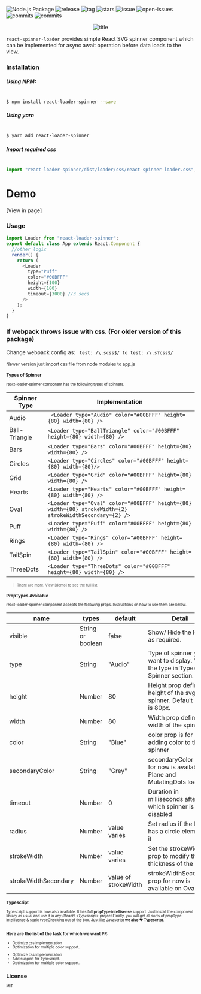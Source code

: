 ![Node.js Package](https://github.com/mhnpd/react-loader-spinner/workflows/Node.js%20Package/badge.svg?branch=master)
![release](https://badgen.net/github/release/mhnpd/react-loader-spinner)
![tag](https://badgen.net/github/tag/mhnpd/react-loader-spinner)
![stars](https://badgen.net/github/stars/mhnpd/react-loader-spinner)
![issue](https://badgen.net/github/issues/mhnpd/react-loader-spinner)
![open-issues](https://badgen.net/github/open-issues/mhnpd/react-loader-spinner)
![commits](https://badgen.net/github/commits/mhnpd/react-loader-spinner)
![commits](https://badgen.net/github/assets-dl/mhnpd/react-loader-spinner)


<div style="text-align:center;">
<p>
  <img src="/logo/logo.png" alt="title"/>
</p>
</div>

`react-spinner-loader` provides simple React SVG spinner component which can be implemented for async await operation before data loads to the view.

### Installation

##### Using NPM:

#

```sh
$ npm install react-loader-spinner --save
```

##### Using yarn

#

```sh
$ yarn add react-loader-spinner
```

##### Import required css

#

```js
import "react-loader-spinner/dist/loader/css/react-spinner-loader.css";
```

# Demo

[View in page]

### Usage

```js
import Loader from "react-loader-spinner";
export default class App extends React.Component {
  //other logic
  render() {
    return (
      <Loader
        type="Puff"
        color="#00BFFF"
        height={100}
        width={100}
        timeout={3000} //3 secs
      />
    );
  }
}
```

### If webpack throws issue with css. (For older version of this package)

Change webpack config as:
` test: /\.scss$/ to test: /\.s?css$/`
<br/><br/>
<small>Newer version just import css file from node modules to app.js<small>

### Types of Spinner

react-loader-spinner component has the following types of spinners.

| Spinner Type  | Implementation                                                                                            |
| ------------- | --------------------------------------------------------------------------------------------------------- |
| Audio         | ` <Loader type="Audio" color="#00BFFF" height={80} width={80} />`                                         |
| Ball-Triangle | `<Loader type="BallTriangle" color="#00BFFF" height={80} width={80} />`                                   |
| Bars          | `<Loader type="Bars" color="#00BFFF" height={80} width={80} />`                                           |
| Circles       | `<Loader type="Circles" color="#00BFFF" height={80} width={80}/>`                                         |
| Grid          | `<Loader type="Grid" color="#00BFFF" height={80} width={80} />`                                           |
| Hearts        | `<Loader type="Hearts" color="#00BFFF" height={80} width={80} />`                                         |
| Oval          | `<Loader type="Oval" color="#00BFFF" height={80} width={80} strokeWidth={2} strokeWidthSecondary={2} />`  |
| Puff          | `<Loader type="Puff" color="#00BFFF" height={80} width={80} />`                                           |
| Rings         | `<Loader type="Rings" color="#00BFFF" height={80} width={80} />`                                          |
| TailSpin      | `<Loader type="TailSpin" color="#00BFFF" height={80} width={80} />`                                       |
| ThreeDots     | `<Loader type="ThreeDots" color="#00BFFF" height={80} width={80} />`                                      |

> There are more. View [demo] to see the full list.

### PropTypes Available

react-loader-spinner component accepts the following props. Instructions on how to use them are below.

| name                | types              | default              | Detail                                                                          |
| ------------------- | ------------------ | -------------------- | ------------------------------------------------------------------------------- |
| visible             | String or boolean  | false                | Show/ Hide the loader as required.                                              |
| type                | String             | "Audio"              | Type of spinner you want to display. View the type in Types of Spinner section. |
| height              | Number             | 80                   | Height prop define the height of the svg spinner. Default height is 80px.       |
| width               | Number             | 80                   | Width prop define the width of the spinner.                                     |
| color               | String             | "Blue"               | color prop is for adding color to the spinner                                   |
| secondaryColor      | String             | "Grey"               | secondaryColor prop for now is available on Plane and MutatingDots loaders      |
| timeout             | Number             | 0                    | Duration in milliseconds after which spinner is disabled                        |
| radius              | Number             | value varies         | Set radius if the loader has a circle element in it                             |
| strokeWidth         | Number             | value varies         | Set the strokeWidth prop to modify the thickness of the lines                   |
| strokeWidthSecondary| Number             | value of strokeWidth | strokeWidthSecondary prop for now is available on Ovals                         |

### Typescript
Typescript support is now also available. It has full **propType intellisense** support. Just install the component library as usual and use it in any *(React) \<Typescript\>* project.Finally, you will get all sorts of propType intellisense & static typeChecking out of the box. Just like Javascript **we also ❤ Typescript**.

<p align="center">
  <img src="https://user-images.githubusercontent.com/61944859/89057235-1da6cf00-d37f-11ea-827e-17edbca46016.jpg" alt=""/>
</p>

### Here are the list of the task for which we want PR:

* Optimize css implementation
* Optimization for multiple color support.

- Optimize css implementation
- Add support for Typescript.
- Optimization for multiple color support.

## License

MIT
